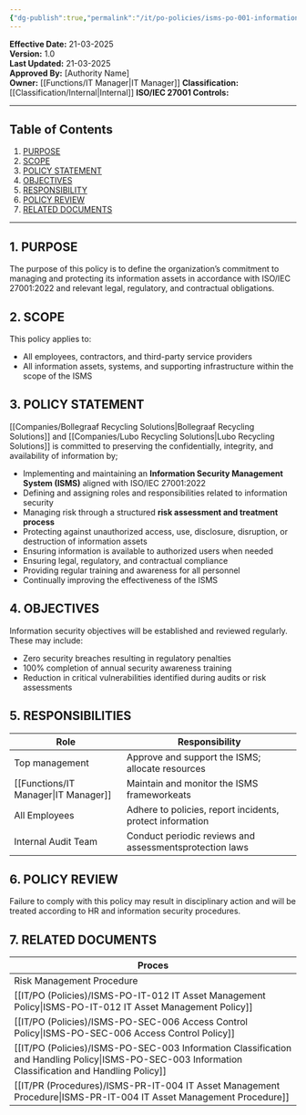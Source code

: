 ```yaml
---
{"dg-publish":true,"permalink":"/it/po-policies/isms-po-001-information-security-management-system-isms/","tags":["policy","security","ISMS"]}
---
```


**Effective Date:** 21-03-2025  
**Version:** 1.0  
**Last Updated:** 21-03-2025  
**Approved By:** [Authority Name]  
**Owner:** [[Functions/IT Manager\|IT Manager]]
**Classification:** [[Classification/Internal\|Internal]]
**ISO/IEC 27001 Controls:** 

---
## **Table of Contents**  
1. [PURPOSE](#purpose)  
2. [SCOPE](#scope)  
3. [POLICY STATEMENT](#policy-statement)  
4. [OBJECTIVES](#objectives)  
5. [RESPONSIBILITY](#responsibility)  
6. [POLICY REVIEW](#policy-review)  
7. [RELATED DOCUMENTS](#related-documents) 

---
## **1. PURPOSE**  
The purpose of this policy is to define the organization’s commitment to managing and protecting its information assets in accordance with ISO/IEC 27001:2022 and relevant legal, regulatory, and contractual obligations.
## **2. SCOPE**
This policy applies to:
- All employees, contractors, and third-party service providers
- All information assets, systems, and supporting infrastructure within the scope of the ISMS
 
 ## **3. POLICY STATEMENT** 
 [[Companies/Bollegraaf Recycling Solutions\|Bollegraaf Recycling Solutions]] and [[Companies/Lubo Recycling Solutions\|Lubo Recycling Solutions]] is committed to preserving the confidentially, integrity, and availability of information by;

- Implementing and maintaining an **Information Security Management System (ISMS)** aligned with ISO/IEC 27001:2022
- Defining and assigning roles and responsibilities related to information security
- Managing risk through a structured **risk assessment and treatment process**
- Protecting against unauthorized access, use, disclosure, disruption, or destruction of information assets
- Ensuring information is available to authorized users when needed
- Ensuring legal, regulatory, and contractual compliance
- Providing regular training and awareness for all personnel
- Continually improving the effectiveness of the ISMS

## **4. OBJECTIVES**
Information security objectives will be established and reviewed regularly. These may include:
- Zero security breaches resulting in regulatory penalties
- 100% completion of annual security awareness training
- Reduction in critical vulnerabilities identified during audits or risk assessments
## **5. RESPONSIBILITIES**

| **Role**            | **Responsibility**                                        |
| ------------------- | --------------------------------------------------------- |
| Top management      | Approve and support the ISMS; allocate resources          |
| [[Functions/IT Manager\|IT Manager]]      | Maintain and monitor the ISMS frameworkeats               |
| All Employees       | Adhere to policies, report incidents, protect information |
| Internal Audit Team | Conduct periodic reviews and assessmentsprotection laws   |
## **6. POLICY REVIEW**  
Failure to comply with this policy may result in disciplinary action and will be treated according to HR and information security procedures.
## 7. RELATED DOCUMENTS  

| Proces                                                             |
| ------------------------------------------------------------------ |
| Risk Management Procedure                                          |
| [[IT/PO (Policies)/ISMS-PO-IT-012 IT Asset Management Policy\|ISMS-PO-IT-012 IT Asset Management Policy]]                      |
| [[IT/PO (Policies)/ISMS-PO-SEC-006 Access Control Policy\|ISMS-PO-SEC-006 Access Control Policy]]                          |
| [[IT/PO (Policies)/ISMS-PO-SEC-003 Information Classification and Handling Policy\|ISMS-PO-SEC-003 Information Classification and Handling Policy]] |
| [[IT/PR (Procedures)/ISMS-PR-IT-004 IT Asset Management Procedure\|ISMS-PR-IT-004 IT Asset Management Procedure]]                   |











